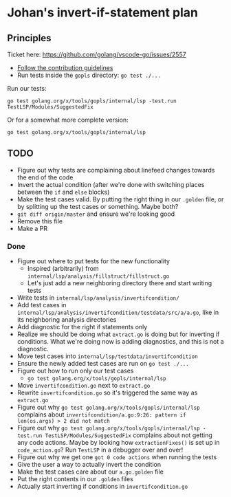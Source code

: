 # Johan's invert-if-statement plan

## Principles

Ticket here: <https://github.com/golang/vscode-go/issues/2557>

* [Follow the contribution guidelines](doc/contributing.md)
* Run tests inside the `gopls` directory: `go test ./...`

Run our tests:
```
go test golang.org/x/tools/gopls/internal/lsp -test.run TestLSP/Modules/SuggestedFix
```

Or for a somewhat more complete version:
```
go test golang.org/x/tools/gopls/internal/lsp
```

## TODO

* Figure out why tests are complaining about linefeed changes towards the end of
  the code
* Invert the actual condition (after we're done with switching places between
  the `if` and `else` blocks)
* Make the test cases valid. By putting the right thing in our `.golden` file,
  or by splitting up the test cases or something. Maybe both?
* `git diff origin/master` and ensure we're looking good
* Remove this file
* Make a PR

### Done

* Figure out where to put tests for the new functionality
  * Inspired (arbitrarily) from `internal/lsp/analysis/fillstruct/fillstruct.go`
  * Let's just add a new neighboring directory there and start writing tests
* Write tests in `internal/lsp/analysis/invertifcondition/`
* Add test cases in
  `internal/lsp/analysis/invertifcondition/testdata/src/a/a.go`, like in its
  neighboring analysis directories
* Add diagnostic for the right if statements only
* Realize we should be doing what `extract.go` is doing but for inverting if
  conditions. What we're doing now is adding diagnostics, and this is not a
  diagnostic.
* Move test cases into `internal/lsp/testdata/invertifcondition`
* Ensure the newly added test cases are run on `go test ./...`
* Figure out how to run only our test cases
  * `go test golang.org/x/tools/gopls/internal/lsp`
* Move `invertifcondition.go` next to `extract.go`
* Rewrite `invertifcondition.go` so it's triggered the same way as `extract.go`
* Figure out why `go test golang.org/x/tools/gopls/internal/lsp` complains about
  `invertifcondition/a.go:9:26: pattern if len(os.args) > 2 did not match`
* Figure out why `go test golang.org/x/tools/gopls/internal/lsp -test.run
  TestLSP/Modules/SuggestedFix` complains about not getting any code actions.
  Maybe by looking how `extractionFixes()` is set up in `code_action.go`? Run
  `TestLSP` in a debugger over and over!
* Figure out why we get one `got 0 code actions` when running the tests
* Give the user a way to actually invert the condition
* Make the test cases care about our `a.go.golden` file
* Put the right contents in our `.golden` files
* Actually start inverting if conditions in `invertifcondition.go`
